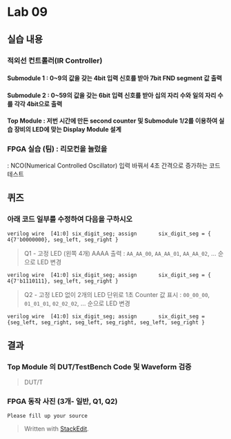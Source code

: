 
# Lab 09

## 실습 내용

### **적외선 컨트롤러(IR Controller)**

#### **Submodule 1** : 0~9의 값을 갖는 4bit 입력 신호를 받아 7bit FND  segment  값 출력

#### **Submodule 2** : 0~59의 값을 갖는 6bit 입력 신호를 받아 십의 자리 수와 일의 자리 수를 각각 4bit으로 출력

#### **Top Module** : 저번 시간에 만든 second counter  및 Submodule 1/2를 이용하여 실습 장비의 LED에 맞는 Display Module 설계

### FPGA 실습 (팀) : 리모컨을 눌렀을
: NCO(Numerical Controlled Oscillator) 입력 바꿔서 4초 간격으로 증가하는 코드 테스트

## 퀴즈

 ### 아래 코드 일부를 수정하여 다음을 구하시오
 
 ```verilog wire  [41:0] six_digit_seg; assign       six_digit_seg = { 4{7'b0000000}, seg_left, seg_right } ```
 
  > Q1 - 고정 LED (왼쪽 4개) AAAA 출력 : `AA_AA_00`, `AA_AA_01`, `AA_AA_02`, … 순으로 LED 변경

```verilog wire  [41:0] six_digit_seg; assign       six_digit_seg = { 4{7'b1110111}, seg_left, seg_right } ```

> Q2 - 고정 LED 없이 2개의 LED 단위로 1초 Counter 값 표시 : `00_00_00`, `01_01_01`, `02_02_02`, … 순으로 LED 변경

```verilog wire  [41:0] six_digit_seg; assign       six_digit_seg = {seg_left, seg_right, seg_left, seg_right, seg_left, seg_right } ```
 
## 결과
 
### **Top Module 의 DUT/TestBench Code 및 Waveform 검증**
>DUT/T


### **FPGA 동작 사진 (3개- 일반, Q1, Q2)**
`Please fill up your source`


> Written with [StackEdit](https://stackedit.io/).
<!--stackedit_data:
eyJoaXN0b3J5IjpbNzY0ODgzNTI3LC0yMDAxNTExMDE5XX0=
-->
